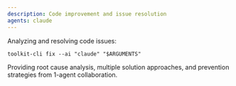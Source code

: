```yaml
---
description: Code improvement and issue resolution
agents: claude
---
```


Analyzing and resolving code issues:

`toolkit-cli fix --ai "claude" "$ARGUMENTS"`

Providing root cause analysis, multiple solution approaches, and prevention strategies from 1-agent collaboration.
